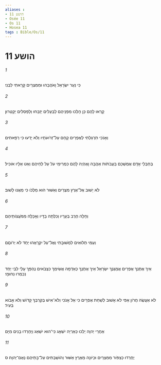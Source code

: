 ```yaml
---
aliases : 
- הושע 11
- Osée 11
- Os 11
- Hosea 11
tags : Bible/Os/11
---
```


# הושע 11

###### 1
כִּי נַעַר יִשְׂרָאֵל וָאֹהֲבֵהוּ וּמִמִּצְרַיִם קָרָאתִי לִבְנִי׃
###### 2
קָרְאוּ לָהֶם כֵּן הָלְכוּ מִפְּנֵיהֶם לַבְּעָלִים יְזַבֵּחוּ וְלַפְּסִלִים יְקַטֵּרוּן׃
###### 3
וְאָנֹכִי תִרְגַּלְתִּי לְאֶפְרַיִם קָחָם עַל־זְרֹועֹתָיו וְלֹא יָדְעוּ כִּי רְפָאתִים׃
###### 4
בְּחַבְלֵי אָדָם אֶמְשְׁכֵם בַּעֲבֹתֹות אַהֲבָה וָאֶהְיֶה לָהֶם כִּמְרִימֵי עֹל עַל לְחֵיהֶם וְאַט אֵלָיו אֹוכִיל׃
###### 5
לֹא יָשׁוּב אֶל־אֶרֶץ מִצְרַיִם וְאַשּׁוּר הוּא מַלְכֹּו כִּי מֵאֲנוּ לָשׁוּב׃
###### 6
וְחָלָה חֶרֶב בְּעָרָיו וְכִלְּתָה בַדָּיו וְאָכָלָה מִמֹּעֲצֹותֵיהֶם׃
###### 7
וְעַמִּי תְלוּאִים לִמְשׁוּבָתִי וְאֶל־עַל יִקְרָאֻהוּ יַחַד לֹא יְרֹוםֵם׃
###### 8
אֵיךְ אֶתֶּנְךָ אֶפְרַיִם אֲמַגֶּנְךָ יִשְׂרָאֵל אֵיךְ אֶתֶּנְךָ כְאַדְמָה אֲשִׂימְךָ כִּצְבֹאיִם נֶהְפַּךְ עָלַי לִבִּי יַחַד נִכְמְרוּ נִחוּמָי׃
###### 9
לֹא אֶעֱשֶׂה חֲרֹון אַפִּי לֹא אָשׁוּב לְשַׁחֵת אֶפְרָיִם כִּי אֵל אָנֹכִי וְלֹא־אִישׁ בְּקִרְבְּךָ קָדֹושׁ וְלֹא אָבֹוא בְּעִיר׃
###### 10
אַחֲרֵי יְהוָה יֵלְכוּ כְּאַרְיֵה יִשְׁאָג כִּי־הוּא יִשְׁאַג וְיֶחֶרְדוּ בָנִים מִיָּם׃
###### 11
יֶחֶרְדוּ כְצִפֹּור מִמִּצְרַיִם וּכְיֹונָה מֵאֶרֶץ אַשּׁוּר וְהֹושַׁבְתִּים עַל־בָּתֵּיהֶם נְאֻם־יְהוָה׃ ס
